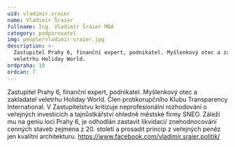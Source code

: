 ```yaml
---
uid: vladimir.sraier
name: Vladimír Šraier
fullname: Ing. Vladimír Šraier MBA
category: podporovatel
img: people/vladimir-sraier.jpg
description: >-
  Zastupitel Prahy 6, finanční expert, podnikatel. Myšlenkový otec a zakladatel
  veletrhu Holiday World.
ordpraha: 10
ordcan: 7
---
```

Zastupitel Prahy 6, finanční expert, podnikatel. Myšlenkový otec a zakladatel veletrhu Holiday World. Člen protikorupčního Klubu Transparency International. V Zastupitelstvu kritizuje neprofesionální rozhodování o veřejných investicích a tajnůstkářství ohledně městské firmy SNEO. Záleží mu na geniu loci Prahy 6, je odhodlán zastavit likvidaci/ znehodnocování cenných staveb zejména z 20. století a prosadit princip z veřejných peněz jen kvalitní architekturu.
<a href="https://www.facebook.com/vladimir.sraier.politik/">https://www.facebook.com/vladimir.sraier.politik/</a>
